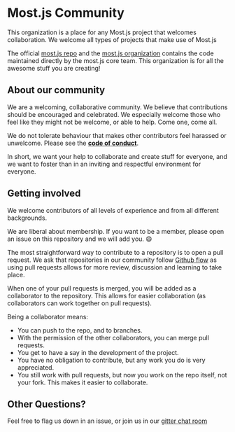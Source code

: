 # Most.js Community

This organization is a place for any Most.js project that welcomes collaboration. We welcome all types of projects that make use of Most.js

The official [most.js repo](https://github.com/cujojs/most) and the [most.js organization](https://github.com/mostjs) contains the code maintained directly by the most.js core team. This organization is for all the awesome stuff you are creating!

About our community
---

We are a welcoming, collaborative community. We believe that contributions should be encouraged and celebrated. We especially welcome those who feel like they might not be welcome, or able to help. Come one, come all.

We do not tolerate behaviour that makes other contributors feel harassed or unwelcome. Please see the **[code of conduct](https://github.com/mostjs-community/about/blob/master/CODE-OF-CONDUCT.md)**.

In short, we want your help to collaborate and create stuff for everyone, and we want to foster than in an inviting and respectful environment for everyone.

Getting involved
---

We welcome contributors of all levels of experience and from all different backgrounds.

We are liberal about membership. If you want to be a member, please open an issue on this repository and we will add you. :smile:

The most straightforward way to contribute to a repository is to open a pull request. We ask that repositories in our community follow [Github flow](https://guides.github.com/introduction/flow/) as using pull requests allows for more review, discussion and learning to take place.

When one of your pull requests is merged, you will be added as a collaborator to the repository. This allows for easier collaboration (as collaborators can work together on pull requests).

Being a collaborator means:
  * You can push to the repo, and to branches.
  * With the permission of the other collaborators, you can merge pull requests.
  * You get to have a say in the development of the project.
  * You have no obligation to contribute, but any work you do is very appreciated.
  * You still work with pull requests, but now you work on the repo itself, not your fork. This makes it easier to collaborate.

Other Questions?
---

Feel free to flag us down in an issue, or join us in our [gitter chat room](https://gitter.im/cujojs/most)
